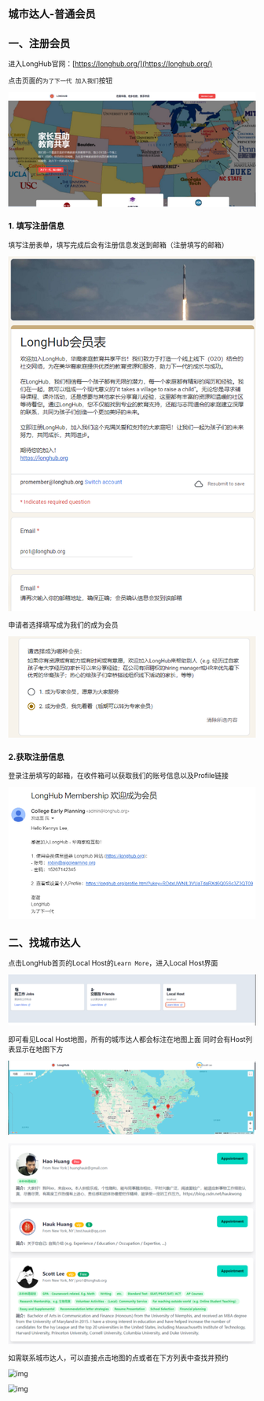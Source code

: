 ## 城市达人-普通会员

## 一、注册会员

进入LongHub官网：[https://longhub.org/](https://longhub.org/)

点击页面的`为了下一代 加入我们`按钮

![img](../assets/0.png)

### 1. 填写注册信息

填写注册表单，填写完成后会有注册信息发送到邮箱（注册填写的邮箱）

![img](../assets/1.png)

申请者选择填写成为我们的成为会员

![img](../assets/23.png)

### 2.获取注册信息

登录注册填写的邮箱，在收件箱可以获取我们的账号信息以及Profile链接

![img](../assets/48.png)

## 二、找城市达人

点击LongHub首页的Local Host的`Learn More`，进入Local Host界面

![img](../assets/102.png)

即可看见Local Host地图，所有的城市达人都会标注在地图上面
同时会有Host列表显示在地图下方

![img](../assets/103.png)

![img](../assets/104.png)

如需联系城市达人，可以直接点击地图的点或者在下方列表中查找并预约

![img](../assets/106.png)

![img](../assets/107.png)

